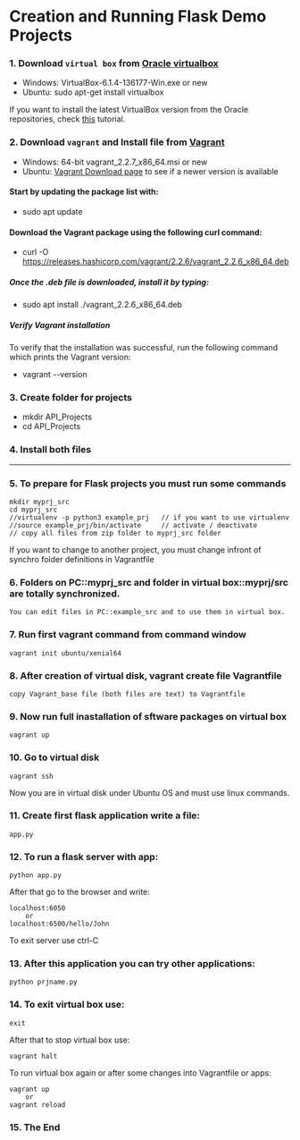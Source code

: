 # Creation and Running Flask Demo Projects

### 1. Download `virtual box` from [Oracle virtualbox](https://www.virtualbox.org/wiki/Downloads)

- Windows: VirtualBox-6.1.4-136177-Win.exe or new
- Ubuntu:  sudo apt-get install virtualbox
    
If you want to install the latest VirtualBox version from the Oracle repositories, check [this](https://linuxize.com/post/how-to-install-virtualbox-on-ubuntu-18-04/) tutorial.

### 2. Download `vagrant` and Install file from [Vagrant](https://www.vagrantup.com/downloads.html)
- Windows: 64-bit vagrant_2.2.7_x86_64.msi or new
- Ubuntu: [Vagrant Download page](https://www.vagrantup.com/downloads.html) to see if a newer version is available

#### Start by updating the package list with:
- sudo apt update

#### Download the Vagrant package using the following curl command:
- curl -O https://releases.hashicorp.com/vagrant/2.2.6/vagrant_2.2.6_x86_64.deb

##### Once the .deb file is downloaded, install it by typing:
- sudo apt install ./vagrant_2.2.6_x86_64.deb

##### Verify Vagrant installation
To verify that the installation was successful, run the following command which prints the Vagrant version:
- vagrant --version

### 3. Create folder for projects
- mkdir API_Projects
- cd API_Projects

### 4. Install both files

---

### 5. To prepare for Flask projects you must run some commands

    mkdir myprj_src
    cd myprj_src
    //virtualenv -p python3 example_prj   // if you want to use virtualenv
    //source example_prj/bin/activate     // activate / deactivate
    // copy all files from zip folder to myprj_src folder

If you want to change to another project, you must change infront of synchro folder definitions in Vagrantfile

### 6. Folders on PC::myprj_src and folder in virtual box::myprj/src are totally synchronized. 

    You can edit files in PC::example_src and to use them in virtual box.

### 7. Run first vagrant command from command window

    vagrant init ubuntu/xenial64

### 8. After creation of virtual disk, vagrant create file Vagrantfile

	copy Vagrant_base file (both files are text) to Vagrantfile

### 9. Now run full inastallation of sftware packages on virtual box

	vagrant up

### 10. Go to virtual disk

    vagrant ssh

Now you are in virtual disk under Ubuntu OS and must use linux commands.

### 11. Create first flask application write a file:

    app.py

### 12. To run a flask server with app:

    python app.py

After that go to the browser and write:
    
    localhost:6050
        or
    localhost:6500/hello/John
            
To exit server use ctrl-C

### 13. After this application you can try other applications:

    python prjname.py

### 14. To exit virtual box use:

    exit
	
After that to stop virtual box use:
	
    vagrant halt
	
To run virtual box again or after some changes into Vagrantfile or apps:

    vagrant up
        or
    vagrant reload

### 15. The End
